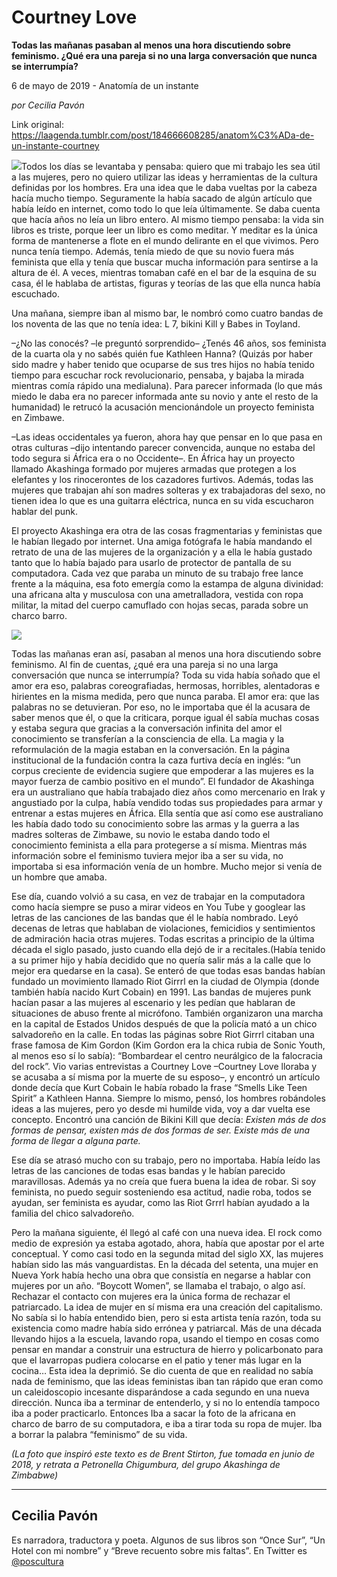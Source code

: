 # Courtney Love

**Todas las mañanas pasaban al menos una hora discutiendo sobre feminismo.  ¿Qué era una pareja si no una larga conversación que  nunca se interrumpía?**

6 de mayo de 2019 - Anatomía de un instante

_por Cecilia Pavón_

Link original: https://laagenda.tumblr.com/post/184666608285/anatom%C3%ADa-de-un-instante-courtney

![](https://64.media.tumblr.com/da725f369928bbe55d5bc11de5869859/45958f1d4c757613-5f/s500x750/365dac9f78b6c90bee2bd090a9eb43d8826f25ed.jpg)Todos los días se levantaba y pensaba: quiero que mi trabajo les sea
útil a las mujeres, pero no quiero utilizar las ideas y herramientas de la
cultura definidas por los hombres. Era una idea que le daba vueltas por la
cabeza hacía mucho tiempo. Seguramente la había sacado de algún artículo que
había leído en internet, como todo lo que leía últimamente. Se daba cuenta que
hacía años no leía un libro entero. Al mismo tiempo pensaba: la vida sin libros
es triste, porque leer un libro es como meditar. Y meditar es la única forma de
mantenerse a flote en el mundo delirante en el que vivimos. Pero nunca tenía
tiempo. Además, tenía miedo de que su novio fuera más feminista que ella y
tenía que buscar mucha información para sentirse a la  altura de él. A veces,
mientras tomaban café en el bar de la esquina de su casa, él le hablaba de
artistas, figuras y teorías de las que ella nunca había escuchado. 

Una mañana, siempre iban al mismo bar, le nombró como cuatro bandas de
los noventa de las que no tenía idea: L 7, bikini Kill y Babes in Toyland.

–¿No las conocés? –le preguntó sorprendido– ¿Tenés 46 años, sos
feminista de la cuarta ola y no sabés quién fue Kathleen Hanna? (Quizás por
haber sido madre y haber tenido que ocuparse de sus tres hijos no había tenido
tiempo para escuchar rock revolucionario, pensaba, y bajaba la mirada mientras
comía rápido una medialuna). Para parecer informada (lo que más miedo le daba
era no parecer informada ante su novio y ante el resto de la humanidad) le
retrucó la acusación mencionándole un proyecto feminista en Zimbawe.

–Las ideas occidentales ya fueron, ahora hay que pensar en lo que pasa
en otras culturas  –dijo intentando parecer convencida, aunque no estaba
del todo segura si África era o no Occidente–. En África hay un proyecto
llamado Akashinga formado por mujeres armadas que protegen a los elefantes y
los rinocerontes de los cazadores furtivos. Además, todas las mujeres que
trabajan ahí son madres solteras y ex trabajadoras del sexo, no tienen idea lo
que es una guitarra eléctrica, nunca en su vida escucharon hablar del punk. 

El proyecto Akashinga era otra de las cosas fragmentarias y feministas
que le habían llegado por internet. Una amiga fotógrafa le había mandando el
retrato de una de las mujeres de la organización y a ella le había gustado
tanto que lo había bajado para usarlo de protector de pantalla de su
computadora. Cada vez que paraba un minuto de su trabajo free lance frente a la
máquina, esa foto emergía como la estampa de alguna divinidad: una africana
alta y musculosa con una ametralladora, vestida con ropa militar, la mitad del
cuerpo camuflado con hojas secas, parada sobre un charco barro. 

![](https://64.media.tumblr.com/da725f369928bbe55d5bc11de5869859/45958f1d4c757613-5f/s500x750/365dac9f78b6c90bee2bd090a9eb43d8826f25ed.jpg)



Todas las mañanas eran así, pasaban al menos una hora discutiendo sobre feminismo.  Al fin de cuentas, ¿qué
era una pareja si no una larga conversación que  nunca se interrumpía?
Toda su vida había soñado que el amor era eso, palabras coreografiadas,
hermosas, horribles, alentadoras e hirientes en la misma medida, pero que nunca
paraba. El amor era: que las palabras no se detuvieran. Por eso, no le
importaba que él la acusara de saber menos que él, o que la criticara, porque
igual él sabía muchas cosas y estaba segura que gracias a la conversación
infinita del amor el conocimiento se transferían a la consciencia de ella. La magia
y la reformulación de la magia estaban en la conversación. En la página
institucional de la fundación contra la caza furtiva decía en inglés: “un
corpus creciente de evidencia sugiere que empoderar a las mujeres es la mayor
fuerza de cambio positivo en el mundo”. El fundador de Akashinga era un
australiano que había trabajado diez años como mercenario en Irak y angustiado
por la culpa, había vendido todas sus propiedades para armar y entrenar a estas
mujeres en África. Ella sentía que así como ese australiano les había dado todo
su conocimiento sobre las armas y la guerra a las madres solteras de Zimbawe,
su novio le estaba dando todo el conocimiento feminista a ella para protegerse
a sí misma. Mientras más información sobre el feminismo tuviera mejor iba
 a ser su vida, no importaba si esa información venía de un hombre. Mucho
mejor si venía de un hombre que amaba.

Ese día, cuando volvió a su casa, en vez de trabajar en la computadora
como hacía siempre se puso a mirar videos en You Tube y googlear las
letras de las canciones de las bandas que él le había nombrado. Leyó decenas de
letras que hablaban de violaciones, femicidios y sentimientos de admiración
hacia otras mujeres. Todas escritas a principio de la última década el siglo
pasado, justo cuando ella dejó de ir a recitales.(Había tenido a su primer hijo
y había decidido que no quería salir más a la calle que lo mejor era quedarse
en la casa). Se enteró de que todas esas bandas habían fundado un movimiento
llamado Riot Girrrl en la ciudad de Olympia (donde también había nacido Kurt
Cobain) en 1991. Las bandas de mujeres punk hacían pasar a las mujeres al
escenario y les pedían que hablaran de situaciones de abuso frente al
micrófono. También organizaron una marcha en la capital de Estados Unidos después
de que la policía mató a un chico salvadoreño en la calle. En todas las páginas
sobre Riot Girrrl citaban una frase famosa de Kim Gordon (Kim Gordon era la
chica rubia de Sonic Youth, al menos eso sí lo sabía): “Bombardear el centro
neurálgico de la falocracia del rock”. Vio varias entrevistas a Courtney Love –Courtney Love lloraba y se acusaba a sí misma por la muerte de su esposo–,
 y encontró un artículo donde decía que Kurt Cobain le había robado la
frase “Smells Like Teen Spirit” a Kathleen Hanna. Siempre lo mismo, pensó, los
hombres robándoles ideas a las mujeres, pero yo desde mi humilde vida, voy a
dar vuelta ese concepto. Encontró una canción de Bikini Kill que decía: *Existen
más de dos formas de pensar, existen más de dos formas de ser.* *Existe
más de una forma de llegar a alguna parte.* 

Ese día se atrasó mucho con su trabajo, pero no importaba. Había leído
las letras de las canciones de todas esas bandas y le habían parecido
maravillosas.  Además ya no creía que fuera buena la idea de robar. Si soy
feminista, no puedo seguir sosteniendo esa actitud, nadie roba, todos se
ayudan, ser feminista es ayudar, como las Riot Grrrl habían ayudado a la
familia del chico salvadoreño. 

Pero la mañana siguiente, él llegó al café con una nueva idea. El rock
como medio de expresión ya estaba agotado, ahora, había que apostar por el arte
conceptual. Y como casi todo en la segunda mitad del siglo XX, las mujeres
habían sido las más vanguardistas. En la década del setenta, una mujer en Nueva
York había hecho una obra que consistía en negarse a hablar con mujeres por un
año. “Boycott Women”, se llamaba el trabajo, o algo así. Rechazar el contacto
con mujeres era la única forma de rechazar el patriarcado. La idea de
mujer en sí misma era una creación del capitalismo. No sabía si lo había entendido bien, pero si
esta artista tenía razón, toda su existencia como madre había sido errónea y
patriarcal. Más de una década llevando 
hijos a la escuela, lavando ropa, usando el tiempo en cosas como pensar
en mandar a construir una estructura de hierro y policarbonato para que el
lavarropas pudiera colocarse en el patio y tener más lugar en la cocina…  Esta idea la deprimió. Se dio cuenta de que
en realidad no sabía nada de feminismo, que las ideas feministas iban tan rápido
que eran  como un caleidoscopio incesante disparándose a cada segundo en
una nueva dirección. Nunca iba a terminar de entenderlo, y si no lo entendía
tampoco iba a poder practicarlo. Entonces Iba a sacar la foto de la africana en
charco de barro de su computadora, e iba a tirar toda su ropa de mujer. Iba a
borrar la palabra “feminismo” de su vida. 

 *(La foto que inspiró este texto es de Brent Stirton, fue tomada en junio de 2018, y retrata a Petronella Chigumbura, del grupo Akashinga de Zimbabwe)*

---

Cecilia Pavón
-------------

 Es narradora, traductora y poeta. Algunos de sus libros son “Once Sur”, “Un Hotel con mi nombre” y “Breve recuento sobre mis faltas”. En Twitter es [@poscultura](https://twitter.com/poscultura) 

